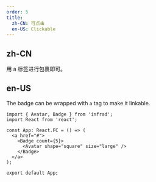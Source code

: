 ```yaml
---
order: 5
title:
  zh-CN: 可点击
  en-US: Clickable
---
```


## zh-CN

用 a 标签进行包裹即可。

## en-US

The badge can be wrapped with `a` tag to make it linkable.

```tsx
import { Avatar, Badge } from 'infrad';
import React from 'react';

const App: React.FC = () => (
  <a href="#">
    <Badge count={5}>
      <Avatar shape="square" size="large" />
    </Badge>
  </a>
);

export default App;
```
